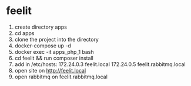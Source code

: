 # feelit
1. create directory apps
2. cd apps
3. clone the project into the directory
4. docker-compose up -d
5. docker exec -it apps_php_1 bash
6. cd feelit && run composer install
7. add in /etc/hosts: 
    172.24.0.3 feelit.local
    172.24.0.5 feelit.rabbitmq.local
8. open site on http://feelit.local
9. open rabbitmq on feelit.rabbitmq.local

